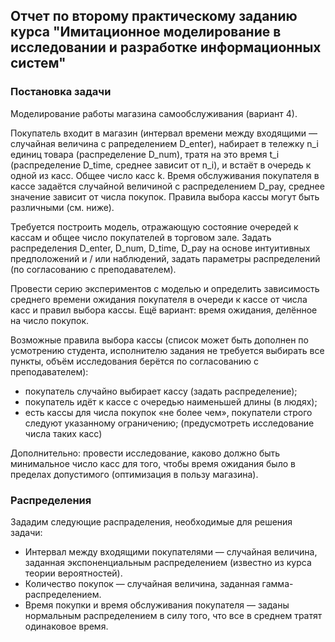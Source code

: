 ## Отчет по второму практическому заданию курса "Имитационное моделирование в исследовании и разработке информационных систем"

### Постановка задачи
Моделирование работы магазина самообслуживания (вариант 4).

Покупатель входит в магазин (интервал времени между входящими — случайная величина с рапределением D_enter), набирает в тележку n_i единиц товара (распределение D_num), тратя на это время t_i (распределение D_time, среднее зависит от n_i), и встаёт в очередь к одной из касс. Общее число касс k. Время обслуживания покупателя в кассе задаётся случайной величиной с распределением D_pay, среднее значение зависит от числа покупок. Правила выбора кассы могут быть различными (см. ниже).

Требуется построить модель, отражающую состояние очередей к кассам и общее число покупателей в торговом зале. Задать распределения D_enter, D_num, D_time, D_pay на основе интуитивных предположений и / или наблюдений, задать параметры распределений (по согласованию с преподавателем).

Провести серию экспериментов с моделью и определить зависимость среднего времени ожидания покупателя в очереди к кассе от числа касс и правил выбора кассы. Ещё вариант: время ожидания, делённое на число покупок.

Возможные правила выбора кассы (список может быть дополнен по усмотрению студента,  исполнителю задания не требуется выбирать  все пункты, объём исследования берётся по  согласованию с преподавателем):
* покупатель случайно выбирает кассу (задать распределение);
* покупатель идёт к кассе с очередью наименьшей длины (в людях);
* есть кассы для числа покупок «не более чем», покупатели строго следуют указанному ограничению; (предусмотреть исследование числа таких касс)

Дополнительно: провести исследование, каково должно быть  минимальное число касс для того, чтобы время ожидания было в пределах допустимого (оптимизация в пользу магазина).

### Распределения
Зададим следующие распраделения, необходимые для решения задачи:
* Интервал между входящими покупателями — случайная величина, заданная экспоненциальным распределением (известно из курса теории вероятностей).
* Количество покупок — случайная величина, заданная гамма-распределением.
* Время покупки и время обслуживания покупателя — заданы нормальным распределением в силу того, что все в среднем тратят одинаковое время.
